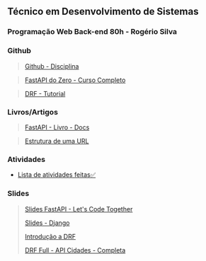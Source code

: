 ## Técnico em Desenvolvimento de Sistemas
### Programação Web Back-end 80h - Rogério Silva

### Github

> [Github - Disciplina](https://github.com/rogeriosilva-ifpi/ifpi-tds-2024.2-backend-366?authuser=0)

> [FastAPI do Zero - Curso Completo](https://github.com/dunossauro/fastapi-do-zero)

> [DRF - Tutorial](https://github.com/marrcandre/django-drf-tutorial?tab=readme-ov-file)


### Livros/Artigos

> [FastAPI - Livro - Docs](https://fastapi.tiangolo.com/learn/?authuser=0)

> [Estrutura de uma URL](https://dev.to/dnovais/estrutura-de-uma-url-357e?authuser=0)

### Atividades

- [Lista de atividades feitas✅](https://github.com/LyanKaleu/PWB-366-IFPI/tree/main/atividades.md)

### Slides

> [Slides FastAPI - Let's Code Together](https://github.com/LyanKaleu/PWB-366-IFPI/blob/main/slides/FastAPI%20Slides%20-%20Courses.pdf)
> 
> [Slides - Django](https://github.com/LyanKaleu/PWB-366-IFPI/blob/main/slides/Django-Dive-Into.pdf)
>
> [Introdução a DRF](https://github.com/LyanKaleu/PWB-366-IFPI/blob/main/slides/DRF.pdf)
>
> [DRF Full - API Cidades - Completa](https://github.com/LyanKaleu/PWB-366-IFPI/blob/main/slides/DRF%20Full%202024%20-%20API%20Cidades%20-%20Completa.pdf)
